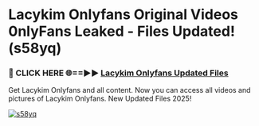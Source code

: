 # Lacykim Onlyfans Original Videos 0nlyFans Leaked - Files Updated! (s58yq)

<h3>🔴 CLICK HERE 🌐==►► <a href="https://tinyurl.com/ehrbuxhb" rel="nofollow">Lacykim Onlyfans Updated Files</a></h3>

Get Lacykim Onlyfans and all content. Now you can access all videos and pictures of Lacykim Onlyfans. New Updated Files 2025!

[![s58yq](https://i.imgur.com/lVYEuWS.gif)](https://tinyurl.com/ehrbuxhb)
